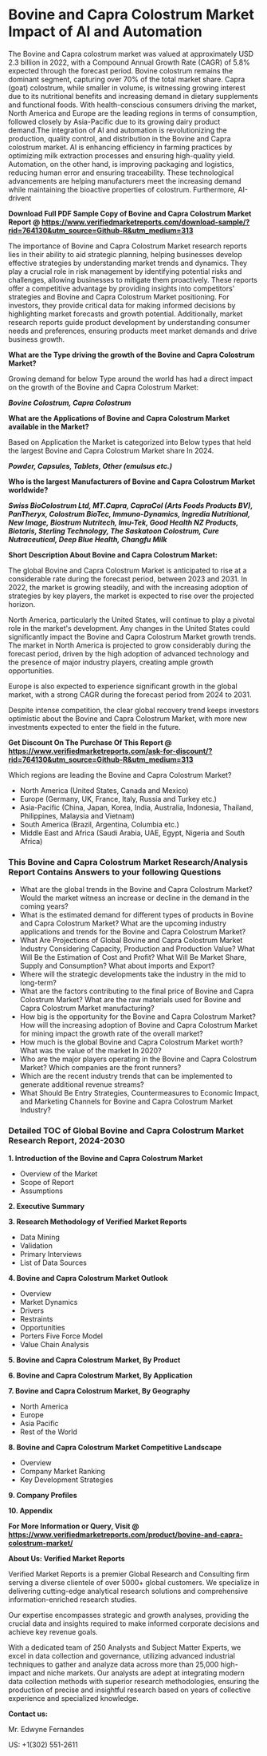 <meta name="title" content="Global Bovine and Capra Colostrum Market Impact of AI and Automation"><meta name="description" content="The Bovine and Capra colostrum market was valued at approximately USD 2.3 billion in 2022, with a Compound Annual Growth Rate (CAGR) of 5.8% expected through the forecast"><meta name="title" content="Bovine and Capra Colostrum Market Size, Share, Scope, Trends, Growth, Opportunities, Analysis, Forecast"><h1>Bovine and Capra Colostrum Market Impact of AI and Automation</h1>The Bovine and Capra colostrum market was valued at approximately USD 2.3 billion in 2022, with a Compound Annual Growth Rate (CAGR) of 5.8% expected through the forecast period. Bovine colostrum remains the dominant segment, capturing over 70% of the total market share. Capra (goat) colostrum, while smaller in volume, is witnessing growing interest due to its nutritional benefits and increasing demand in dietary supplements and functional foods. With health-conscious consumers driving the market, North America and Europe are the leading regions in terms of consumption, followed closely by Asia-Pacific due to its growing dairy product demand.The integration of AI and automation is revolutionizing the production, quality control, and distribution in the Bovine and Capra colostrum market. AI is enhancing efficiency in farming practices by optimizing milk extraction processes and ensuring high-quality yield. Automation, on the other hand, is improving packaging and logistics, reducing human error and ensuring traceability. These technological advancements are helping manufacturers meet the increasing demand while maintaining the bioactive properties of colostrum. Furthermore, AI-drivent</p><p id="" class=""><strong>Download Full PDF Sample Copy of Bovine and Capra Colostrum Market Report @ <a href="https://www.verifiedmarketreports.com/download-sample/?rid=764130&utm_source=Github-R&utm_medium=313" target="_blank">https://www.verifiedmarketreports.com/download-sample/?rid=764130&utm_source=Github-R&utm_medium=313</a></strong></p><p>The importance of&nbsp;Bovine and Capra Colostrum Market research reports lies in their ability to aid strategic planning, helping businesses develop effective strategies by understanding market trends and dynamics. They play a crucial role in risk management by identifying potential risks and challenges, allowing businesses to mitigate them proactively. These reports offer a competitive advantage by providing insights into competitors' strategies and Bovine and Capra Colostrum Market positioning. For investors, they provide critical data for making informed decisions by highlighting market forecasts and growth potential. Additionally, market research reports guide product development by understanding consumer needs and preferences, ensuring products meet market demands and drive business growth.</p><p><strong>What are the&nbsp;Type driving the growth of the Bovine and Capra Colostrum Market?</strong></p><p id="" class="">Growing demand for below Type around the world has had a direct impact on the growth of the Bovine and Capra Colostrum Market:</p><em><strong>Bovine Colostrum, Capra Colostrum</strong></em></p><strong>What are the&nbsp;Applications&nbsp;of Bovine and Capra Colostrum Market available in the Market?</strong></p><p id="" class="">Based on Application the Market is categorized into Below types that held the largest Bovine and Capra Colostrum Market share In 2024.</p><em><strong>Powder, Capsules, Tablets, Other (emulsus etc.)</strong></em></p><strong>Who is the largest Manufacturers of Bovine and Capra Colostrum Market worldwide?</strong></p><p><em><strong>Swiss BioColostrum Ltd, MT.Capra, CapraCol (Arts Foods Products BV), PanTheryx, Colostrum BioTec, Immuno-Dynamics, Ingredia Nutritional, New Image, Biostrum Nutritech, Imu-Tek, Good Health NZ Products, Biotaris, Sterling Technology, The Saskatoon Colostrum, Cure Nutraceutical, Deep Blue Health, Changfu Milk</strong></em></p><p id="" class=""><strong>Short Description About Bovine and Capra Colostrum Market:</strong></p><p>The global Bovine and Capra Colostrum Market is anticipated to rise at a considerable rate during the forecast period, between 2023 and 2031. In 2022, the market is growing steadily, and with the increasing adoption of strategies by key players, the market is expected to rise over the projected horizon.</p><p>North America, particularly the United States, will continue to play a pivotal role in the market's development. Any changes in the United States could significantly impact the Bovine and Capra Colostrum Market growth trends. The market in North America is projected to grow considerably during the forecast period, driven by the high adoption of advanced technology and the presence of major industry players, creating ample growth opportunities.</p><p>Europe is also expected to experience significant growth in the global market, with a strong CAGR during the forecast period from 2024 to 2031.</p><p>Despite intense competition, the clear global recovery trend keeps investors optimistic about the Bovine and Capra Colostrum Market, with more new investments expected to enter the field in the future.</p><p id="" class=""><strong>Get Discount On The Purchase Of This Report @ <a href="https://www.verifiedmarketreports.com/ask-for-discount/?rid=764130&utm_source=Github-R&utm_medium=313" target="_blank">https://www.verifiedmarketreports.com/ask-for-discount/?rid=764130&utm_source=Github-R&utm_medium=313</a></strong></p>Which regions are leading the Bovine and Capra Colostrum Market?</p><ul><li>North America (United States, Canada and Mexico)</li><li>Europe (Germany, UK, France, Italy, Russia and Turkey etc.)</li><li>Asia-Pacific (China, Japan, Korea, India, Australia, Indonesia, Thailand, Philippines, Malaysia and Vietnam)</li><li>South America (Brazil, Argentina, Columbia etc.)</li><li>Middle East and Africa (Saudi Arabia, UAE, Egypt, Nigeria and South Africa)</li></ul><h3 id="" class="">This Bovine and Capra Colostrum Market Research/Analysis Report Contains Answers to your following Questions</h3><ul><li>What are the global trends in the Bovine and Capra Colostrum Market? Would the market witness an increase or decline in the demand in the coming years?</li><li>What is the estimated demand for different types of products in Bovine and Capra Colostrum Market? What are the upcoming industry applications and trends for the Bovine and Capra Colostrum Market?</li><li>What Are Projections of Global Bovine and Capra Colostrum Market Industry Considering Capacity, Production and Production Value? What Will Be the Estimation of Cost and Profit? What Will Be Market Share, Supply and Consumption? What about imports and Export?</li><li>Where will the strategic developments take the industry in the mid to long-term?</li><li>What are the factors contributing to the final price of Bovine and Capra Colostrum Market? What are the raw materials used for Bovine and Capra Colostrum Market manufacturing?</li><li>How big is the opportunity for the Bovine and Capra Colostrum Market? How will the increasing adoption of Bovine and Capra Colostrum Market for mining impact the growth rate of the overall market?</li><li>How much is the global Bovine and Capra Colostrum Market worth? What was the value of the market In 2020?</li><li>Who are the major players operating in the Bovine and Capra Colostrum Market? Which companies are the front runners?</li><li>Which are the recent industry trends that can be implemented to generate additional revenue streams?</li><li>What Should Be Entry Strategies, Countermeasures to Economic Impact, and Marketing Channels for Bovine and Capra Colostrum Market Industry?</li></ul><h3 id="" class="">Detailed TOC of Global Bovine and Capra Colostrum Market Research Report, 2024-2030</h3><p id="" class=""><strong>1. Introduction of the Bovine and Capra Colostrum Market</strong></p><ul><li>Overview of the Market</li><li>Scope of Report</li><li>Assumptions</li></ul><p id="" class=""><strong>2. Executive Summary</strong></p><p id="" class=""><strong>3. Research Methodology of Verified Market Reports</strong></p><ul><li>Data Mining</li><li>Validation</li><li>Primary Interviews</li><li>List of Data Sources</li></ul><p id="" class=""><strong>4. Bovine and Capra Colostrum Market Outlook</strong></p><ul><li>Overview</li><li>Market Dynamics</li><li>Drivers</li><li>Restraints</li><li>Opportunities</li><li>Porters Five Force Model</li><li>Value Chain Analysis</li></ul><p id="" class=""><strong>5. Bovine and Capra Colostrum Market, By Product</strong></p><p id="" class=""><strong>6. Bovine and Capra Colostrum Market, By Application</strong></p><p id="" class=""><strong>7. Bovine and Capra Colostrum Market, By Geography</strong></p><ul><li>North America</li><li>Europe</li><li>Asia Pacific</li><li>Rest of the World</li></ul><p id="" class=""><strong>8. Bovine and Capra Colostrum Market Competitive Landscape</strong></p><ul><li>Overview</li><li>Company Market Ranking</li><li>Key Development Strategies</li></ul><p id="" class=""><strong>9. Company Profiles</strong></p><p id="" class=""><strong>10. Appendix</strong></p><p id="" class=""><strong>For More Information or Query, Visit @ <a href="https://www.verifiedmarketreports.com/product/bovine-and-capra-colostrum-market/" target="_blank">https://www.verifiedmarketreports.com/product/bovine-and-capra-colostrum-market/</a></strong></p><p id="" class=""><strong>About Us: Verified Market Reports</strong></p><p id="" class="">Verified Market Reports is a premier Global Research and Consulting firm serving a diverse clientele of over 5000+ global customers. We specialize in delivering cutting-edge analytical research solutions and comprehensive information-enriched research studies.</p><p id="" class="">Our expertise encompasses strategic and growth analyses, providing the crucial data and insights required to make informed corporate decisions and achieve key revenue goals.</p><p id="" class="">With a dedicated team of 250 Analysts and Subject Matter Experts, we excel in data collection and governance, utilizing advanced industrial techniques to gather and analyze data across more than 25,000 high-impact and niche markets. Our analysts are adept at integrating modern data collection methods with superior research methodologies, ensuring the production of precise and insightful research based on years of collective experience and specialized knowledge.</p><p id="" class=""><strong>Contact us:</strong></p><p id="" class="">Mr. Edwyne Fernandes</p><p id="" class="">US: +1(302) 551-2611</p>